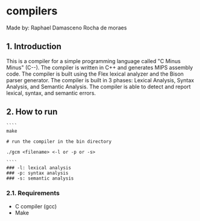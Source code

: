 # compilers
Made by: Raphael Damasceno Rocha de moraes
## 1. Introduction

This is a compiler for a simple programming language called "C Minus Minus" (C--). The compiler is written in C++ and generates MIPS assembly code. The compiler is built using the Flex lexical analyzer and the Bison parser generator. The compiler is built in 3 phases: Lexical Analysis, Syntax Analysis, and Semantic Analysis. The compiler is able to detect and report lexical, syntax, and semantic errors.

## 2. How to run
    ````
    make
      
    # run the compiler in the bin directory

    ./gcm <filename> <-l or -p or -s>

    ````
    ### -l: lexical analysis
    ### -p: syntax analysis
    ### -s: semantic analysis

### 2.1. Requirements

- C compiler (gcc)
- Make

